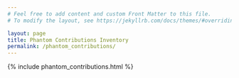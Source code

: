 ```yaml
---
# Feel free to add content and custom Front Matter to this file.
# To modify the layout, see https://jekyllrb.com/docs/themes/#overriding-theme-defaults

layout: page
title: Phantom Contributions Inventory
permalink: /phantom_contributions/
---
```


{% include phantom_contributions.html %}
